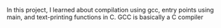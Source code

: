 In this project, I learned about compilation using gcc, entry points using main, and text-printing functions in C. GCC is basically a C compiler
